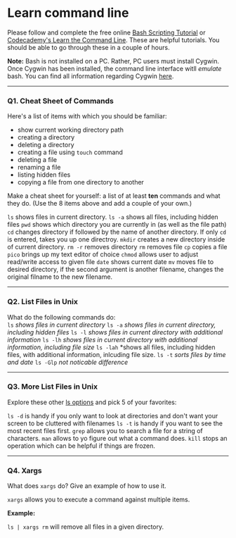 # Learn command line

Please follow and complete the free online [Bash Scripting Tutorial](https://ryanstutorials.net/bash-scripting-tutorial/) or [Codecademy's Learn the Command Line](https://www.codecademy.com/learn/learn-the-command-line). These are helpful tutorials. You should be able to go through these in a couple of hours.

**Note:** Bash is not installed on a PC. Rather, PC users must install Cygwin. Once Cygwin has been installed, the command line interface witll _emulate_ bash. You can find all information regarding Cygwin [here](https://www.cygwin.com/).

---

### Q1.  Cheat Sheet of Commands  


Here's a list of items with which you should be familiar:  
* show current working directory path
* creating a directory
* deleting a directory
* creating a file using `touch` command
* deleting a file
* renaming a file
* listing hidden files
* copying a file from one directory to another

Make a cheat sheet for yourself: a list of at least **ten** commands and what they do.  (Use the 8 items above and add a couple of your own.)  

`ls` shows files in current directory.
`ls -a` shows all files, including hidden files
`pwd` shows which directory you are currently in (as well as the file path)
`cd` changes directory if followed by the name of another directory. If only `cd` is entered, takes you up one directroy.
`mkdir` creates a new directory inside of current directory.
`rm -r` removes directory
`rm` removes file
`cp` copies a file
`pico` brings up my text editor of choice
`chmod` allows user to adjust read/write access to given file
`date` shows current date
`mv` moves file to desired directory, if the second argument is another filename, changes the original filname to the new filename.

---

### Q2.  List Files in Unix   

What do the following commands do:  
`ls`  *shows files in current directory*
`ls -a`  *shows files in current directory, including hidden files*
`ls -l`  *shows files in current directory with additional information*
`ls -lh`  *shows files in current directory with additional information, including file size*
`ls -lah`  *shows all files, including hidden files, with additional information, inlcuding file size.
`ls -t`  *sorts files by time and date*
`ls -Glp`  *not noticable difference*

---

### Q3.  More List Files in Unix  

Explore these other [ls options](http://www.techonthenet.com/unix/basic/ls.php) and pick 5 of your favorites:

`ls -d` is handy if you only want to look at directories and don't want your screen to be cluttered with filenames
`ls -t` is handy if you want to see the most recent files first.
`grep` allows you to search a file for a string of characters.
`man` allows to yo figure out what a command does.
`kill` stops an operation which can be helpful if things are frozen.

---

### Q4.  Xargs   

What does `xargs` do? Give an example of how to use it.

`xargs` allows you to execute a command against multiple items.

__Example:__

`ls | xargs rm` will remove all files in a given directory.

 

